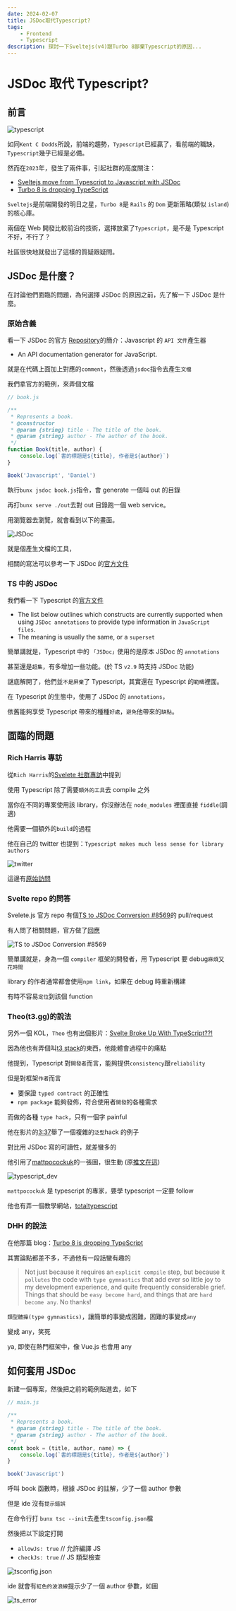 ```yaml
---
date: 2024-02-07
title: JSDoc取代Typescript?
tags:
    - Frontend
    - Typescript
description: 探討一下Sveltejs(v4)跟Turbo 8鄙棄Typescript的原因...
---
```


# JSDoc 取代 Typescript?

## 前言

![typescript](../images/2024-02-08_JSDoc/01.png)

如同`Kent C Dodds`所說，前端的趨勢，`Typescript`已經贏了，看前端的職缺，`Typescript`幾乎已經是必備。

然而在`2023`年，發生了兩件事，引起社群的高度關注：

-   [Sveltejs move from Typescript to Javascript with JSDoc](https://www.youtube.com/watch?v=q8UpdBt3J2M)
-   [Turbo 8 is dropping TypeScript](https://world.hey.com/dhh/turbo-8-is-dropping-typescript-70165c01)

`Sveltejs`是前端開發的明日之星，`Turbo 8`是 `Rails` 的 `Dom` 更新策略(類似 `island`)的核心庫。

兩個在 Web 開發比較前沿的技術，選擇放棄了`Typescript`，是不是 Typescript 不好，不行了？

社區很快地就發出了這樣的質疑跟疑問。

## JSDoc 是什麼？

在討論他們面臨的問題，為何選擇 JSDoc 的原因之前，先了解一下 JSDoc 是什麼。

### 原始含義

看一下 JSDoc 的官方 [Repository](https://github.com/jsdoc/jsdoc)的簡介：Javascript 的 `API 文件`產生器

-   An API documentation generator for JavaScript.

就是在代碼上面加上對應的`comment`，然後透過`jsdoc`指令去產生`文檔`

我們拿官方的範例，來弄個文檔

```js
// book.js

/**
 * Represents a book.
 * @constructor
 * @param {string} title - The title of the book.
 * @param {string} author - The author of the book.
 */
function Book(title, author) {
    console.log(`書的標題是${title}, 作者是${author}`)
}

Book('Javascript', 'Daniel')
```

執行`bunx jsdoc book.js`指令，會 generate 一個叫 out 的目錄

再打`bunx serve ./out`去對 out 目錄跑一個 web service。

用瀏覽器去瀏覽，就會看到以下的畫面。

![JSDoc](../images/2024-02-08_JSDoc/02.png)

就是個產生文檔的工具，

相關的寫法可以參考一下 JSDoc 的[官方文件](https://jsdoc.app/)

### TS 中的 JSDoc

我們看一下 Typescript 的[官方文件](https://www.typescriptlang.org/docs/handbook/jsdoc-supported-types.html#type)

-   The list below outlines which constructs are currently supported when using `JSDoc annotations` to provide type information in `JavaScript files`.
-   The meaning is usually the same, or a `superset`

簡單講就是，Typescript 中的 `「JSDoc」`使用的是原本 JSDoc 的 `annotations`

甚至還是`超集`，有多增加一些功能。(於 TS `v2.9` 時支持 JSDoc 功能)

謎底解開了，他們並`不是屏棄`了 Typescript，其實還在 Typescript 的`範疇`裡面。

在 Typescript 的生態中，使用了 JSDoc 的 `annotations`，

依舊能夠享受 Typescript 帶來的種種`好處`，`避免`他帶來的`缺點`。

## 面臨的問題

### Rich Harris 專訪

從`Rich Harris`的[Svelete 社群專訪](https://www.youtube.com/watch?v=q8UpdBt3J2M)中提到

使用 Typescript 除了需要`額外的工具`去 compile 之外

當你在不同的專案使用該 library，你沒辦法在 `node_modules` 裡面直接 `fiddle`(調適)

他需要一個額外的`build`的過程

他在自己的 twitter 也提到：`Typescript makes much less sense for library authors`

![twitter](../images/2024-02-08_JSDoc/03.png)

這邊有[原始訪問](https://www.youtube.com/watch?v=MJHO6FSioPI)

### Svelte repo 的問答

Svelete.js 官方 repo 有個[TS to JSDoc Conversion #8569](https://github.com/sveltejs/svelte/pull/8569)的 pull/request

有人問了相關問題，官方做了[回應](https://github.com/sveltejs/svelte/pull/8569#issuecomment-1540011903)

![TS to JSDoc Conversion #8569](../images/2024-02-08_JSDoc/04.png)

簡單講就是，身為一個 `compiler` 框架的開發者，用 Typescript 要 debug`麻煩`又`花時間`

library 的作者通常都會使用`npm link`，如果在 debug 時重新構建

有時不容易`定位`到該個 function

### Theo(t3․gg)的說法

另外一個 KOL，`Theo` 也有出個影片：[Svelte Broke Up With TypeScript??!](https://www.youtube.com/watch?v=gIBEnSIM7W4)

因為他也有弄個叫[t3 stack](https://github.com/t3-oss/create-t3-app)的東西，他能體會過程中的痛點

他提到，Typescript 對`開發者`而言，能夠提供`consistency`跟`reliability`

但是對框架`作者`而言

-   要保證 `typed contract` 的正確性
-   `npm package` 能夠發佈，符合使用者`開發`的各種需求

而做的各種 `type hack`，只有一個字 painful

他在影片的[3:37](https://youtu.be/gIBEnSIM7W4?si=U8NMElvEwAZkw4KQ&t=217)舉了一個複雜的`泛型`hack 的例子

對比用 JSDoc 寫的可讀性，就差蠻多的

他引用了[mattpocockuk](https://twitter.com/mattpocockuk)的一張圖，很生動 (原[推文在這](https://x.com/mattpocockuk/status/1655839184433627137?s=20))

![typescript_dev](../images/2024-02-08_JSDoc/05.png)

`mattpocockuk` 是 typescript 的專家，要學 typescript 一定要 follow

他也有弄一個教學網站，[totaltypescript](https://www.totaltypescript.com/)

### DHH 的說法

在他那篇 blog：[Turbo 8 is dropping TypeScript](https://world.hey.com/dhh/turbo-8-is-dropping-typescript-70165c01)

其實論點都差不多，不過他有一段話蠻有趣的

> Not just because it requires an `explicit compile` step, but because it `pollutes` the code with `type gymnastics` that add ever so little joy to my development experience, and quite frequently considerable grief. Things that should be `easy become hard`, and things that are `hard become any`. No thanks!

`類型體操(type gymnastics)`，讓簡單的事變成困難，困難的事變成`any`

變成 any，笑死

ya, 即使在熱門框架中，像 Vue.js 也會用 any

## 如何套用 JSDoc

新建一個專案，然後把之前的範例貼進去，如下

```js
// main.js

/**
 * Represents a book.
 * @param {string} title - The title of the book.
 * @param {string} author - The author of the book.
 */
const book = (title, author, name) => {
    console.log(`書的標題是${title}, 作者是${author}`)
}

book('Javascript')
```

呼叫 book 函數時，根據 JSDoc 的註解，少了一個 author 參數

但是 ide 沒有`提示錯誤`

在命令行打 `bunx tsc --init`去產生`tsconfig.json`檔

然後把以下設定打開

-   `allowJs: true` // 允許編譯 JS
-   `checkJs: true` // JS 類型檢查

![tsconfig.json](../images/2024-02-08_JSDoc/06.png)

ide 就會有`紅色的波浪線`提示少了一個 author 參數，如圖

![ts_error](../images/2024-02-08_JSDoc/07.png)

<Comment />
